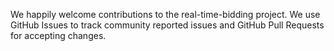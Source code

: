 We happily welcome contributions to the real-time-bidding project. We use GitHub Issues to track community reported issues and GitHub Pull Requests for accepting changes.
